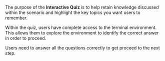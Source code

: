 The purpose of the **Interactive Quiz** is to help retain knowledge discussed within the scenario and highlight the key topics you want users to remember.

Within the quiz, users have complete access to the terminal environment. This allows them to explore the environment to identify the correct answer in order to proceed.

Users need to answer all the questions correctly to get proceed to the next step.
